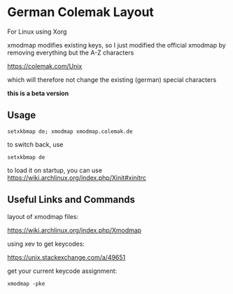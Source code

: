 # German Colemak Layout

For Linux using Xorg

xmodmap modifies existing keys, so I just modified the official xmodmap by removing everything but the A-Z characters

https://colemak.com/Unix

which will therefore not change the existing (german) special characters

**this is a beta version**

## Usage

```
setxkbmap de; xmodmap xmodmap.colemak.de
```

to switch back, use

```
setxkbmap de
```

to load it on startup, you can use https://wiki.archlinux.org/index.php/Xinit#xinitrc

## Useful Links and Commands

layout of xmodmap files:

https://wiki.archlinux.org/index.php/Xmodmap

using xev to get keycodes:

https://unix.stackexchange.com/a/49651

get your current keycode assignment:

```
xmodmap -pke 
```

